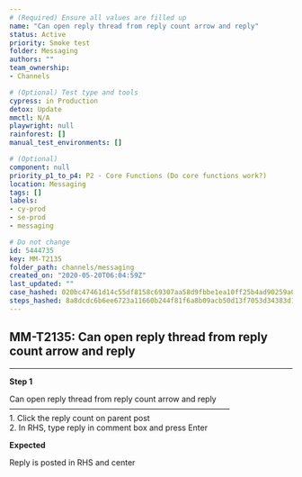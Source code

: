 ```yaml
---
# (Required) Ensure all values are filled up
name: "Can open reply thread from reply count arrow and reply"
status: Active
priority: Smoke test
folder: Messaging
authors: ""
team_ownership: 
- Channels

# (Optional) Test type and tools
cypress: in Production
detox: Update
mmctl: N/A
playwright: null
rainforest: []
manual_test_environments: []

# (Optional)
component: null
priority_p1_to_p4: P2 - Core Functions (Do core functions work?)
location: Messaging
tags: []
labels: 
- cy-prod
- se-prod
- messaging

# Do not change
id: 5444735
key: MM-T2135
folder_path: channels/messaging
created_on: "2020-05-20T06:04:59Z"
last_updated: ""
case_hashed: 020bc47461d14c55df8158c69307aa58d9fbbe1ea10ff25b4ad90259a073e183a91974b0a0d47868548304f807a93e37
steps_hashed: 8a8dcdc6b6ee6723a11660b244f81f6a8b09acb50d13f7053d34383d1fb0e515e3588fcb3dc27431ca60b54e8e9ece6e
---
```


## MM-T2135: Can open reply thread from reply count arrow and reply

---

**Step 1**

Can open reply thread from reply count arrow and reply\
————————————————————————————\
1\. Click the reply count on parent post\
2\. In RHS, type reply in comment box and press Enter

**Expected**

Reply is posted in RHS and center
